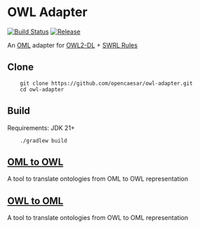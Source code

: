 # OWL Adapter

[![Build Status](https://github.com/opencaesar/owl-adapter/actions/workflows/ci.yml/badge.svg)](https://github.com/opencaesar/owl-adapter/actions/workflows/ci.yml)
[![Release](https://img.shields.io/github/v/release/opencaesar/owl-adapter?label=Release)](https://github.com/opencaesar/owl-adapter/releases/latest)

An [OML](https://github.com/opencaesar/oml) adapter for [OWL2-DL](https://www.w3.org/TR/owl2-syntax/) + [SWRL Rules](https://www.w3.org/Submission/SWRL/)

## Clone
```
    git clone https://github.com/opencaesar/owl-adapter.git
    cd owl-adapter
```
      
## Build
Requirements: JDK 21+
```
    ./gradlew build
```

## [OML to OWL](oml2owl/README.md)

A tool to translate ontologies from OML to OWL representation

## [OWL to OML](owl2oml/README.md)

A tool to translate ontologies from OWL to OML representation
